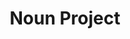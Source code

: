 ---
title: Noun Project
category: recursos 
subcategory: emprendedores desarrolladores
contenido: 'Creando, compartiendo y celebrando el mundo del lenguaje visual'
content: 'Creating, Sharing and Celebrating the World’s Visual Language.'
link: 'https://thenounproject.com/'
favicon: ''
image: "noun-project" 
---